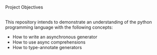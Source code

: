 Project Objectives<br><br>

This repository intends to demonstrate an understanding of the python programming language with the following concepts:<br>
* How to write an asynchronous generator<br>
* How to use async comprehensions<br>
* How to type-annotate generators

